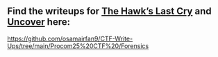 ## Find the writeups for [The Hawk’s Last Cry](#) and [Uncover](#) here:

https://github.com/osamairfan9/CTF-Write-Ups/tree/main/Procom25%20CTF%20/Forensics
